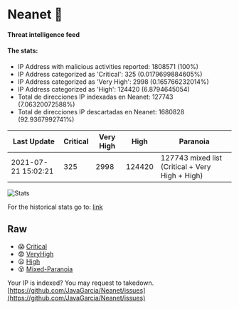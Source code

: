# Neanet :hocho:
#### Threat intelligence feed
#### The stats:

- IP Address with malicious activities reported: 1808571 (100%)
- IP Address categorized as 'Critical':  325 (0.0179699884605%)
- IP Address categorized as 'Very High':  2998 (0.165766232014%)
- IP Address categorized as 'High':  124420 (6.8794645054)
- Total de direcciones IP indexadas en Neanet:  127743 (7.06320072588%)
- Total de direcciones IP descartadas en Neanet:  1680828 (92.9367992741%)

| Last Update | Critical | Very High | High | Paranoia |
| --- | --- | --- | --- | --- |
| 2021-07-21 15:02:21 | 325 | 2998 | 124420 | 127743 mixed list (Critical + Very High + High)|

![Stats](https://docs.google.com/spreadsheets/d/e/2PACX-1vSnaNMIXVabIpDJjufMlzH7poXnshF3mgd8Is1g9ytUEzVsP5my4Trn8f-xkoLLQ38xpL3HtmUexLo6/pubchart?oid=501124687&format=image)

For the historical stats go to: [link](/stats.csv)
## Raw
- :scream: [Critical](https://raw.githubusercontent.com/JavaGarcia/Neanet/master/blacklists/neanet_critical.txt)
- :fearful: [VeryHigh](https://raw.githubusercontent.com/JavaGarcia/Neanet/master/blacklists/neanet_veryHigh.txtt)
- :frowning: [High](https://raw.githubusercontent.com/JavaGarcia/Neanet/master/blacklists/neanet_high.txt)
- :dizzy_face: [Mixed-Paranoia](https://raw.githubusercontent.com/JavaGarcia/Neanet/master/blacklists/neanet_all.txt)


Your IP is indexed? You may request to takedown. [https://github.com/JavaGarcia/Neanet/issues](https://github.com/JavaGarcia/Neanet/issues)























































































































































































































































































































































































































































































































































































































































































































































































































































































































































































































































































































































































































































































































































































































































































































































































































































































































































































































































































































































































































































































































































































































































































































































































































































































































































































































































































































































































































































































































































































































































































































































































































































































































































































































































































































































































































































































































































































































































































































































































































































































































































































































































































































































































































































































































































































































































































































































































































































































































































































































































































































































































































































































































































































































































































































































































































































































































































































































































































































































































































































































































































































































































































































































































































































































































































































































































































































































































































































































































































































































































































































































































































































































































































































































































































































































































































































































































































































































































































































